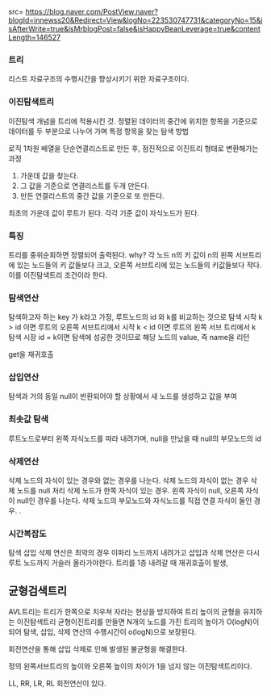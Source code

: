 src= https://blog.naver.com/PostView.naver?blogId=innewss20&Redirect=View&logNo=223530747731&categoryNo=15&isAfterWrite=true&isMrblogPost=false&isHappyBeanLeverage=true&contentLength=146527

### 트리
리스트 자료구조의 수행시간을 향상시키기 위한 자료구조이다. 

### 이진탐색트리
이진탐색 개념을 트리에 적용시킨 것.
정렬된 데이터의 중간에 위치한 항목을 기준으로 데이터를 두 부분으로 나누어 가며 특정 항목을 찾는 탐색 방법

 로직
 1차원 배열을 단순연결리스트로 만든 후, 점진적으로 이진트리 형태로 변환해가는 과정
 1. 가운데 값을 찾는다.
 2. 그 값을 기준으로 연결리스트를 두개 만든다.
 3. 만든 연결리스트의 중간 값을 기준으로 또 만든다.

최초의 가운데 값이 루트가 된다. 각각 기준 값이 자식노드가 된다.

### 특징
트리를 중위순회하면 정렬되어 출력된다. 
why? 각 노드 n의 키 값이 n의 왼쪽 서브트리에 있는 노드들의 키 값들보다 크고, 오른쪽 서브트리에 있는 노드들의 키값들보다 작다.
이를 이진탐색트리 조건이라 한다.

### 탐색연산
탐색하고자 하는 key 가 k라고 가정, 루트노드의 id 와 k를 비교하는 것으로 탐색 시작
k > id 이면 루트의 오른쪽 서브트리에서 시작
k < id 이면 루트의 왼쪽 서브 트리에서 k 탐색 시장
id = k이면 탐색에 성공한 것이므로 해당 노드의 value, 즉 name을 리턴

get을 재귀호출 

### 삽입연산

탐색과 거의 동일 
null이 반환되어야 할 상황에서  새 노드를 생성하고 값을 부여

### 최솟값 탐색
루트노드로부터 왼쪽 자식노드를 따라 내려가며, null을 만났을 때 null의 부모노드의 id

 
### 삭제연산
삭제 노드의 자식이 있는 경우와 없는 경우를 나눈다.
삭제 노드의 자식이 없는 경우 삭제 노드를 null 처리
삭제 노드가 한쪽 자식이 있는 경우. 왼쪽 자식이 null, 오른쪽 자식이 null인 경우를 나눈다.
삭제 노드의 부모노드와 자식노드를 직접 연결
자식이 둘인 경우. .

### 시간복잡도
탐색 삽입 삭제 연산은 최악의 경우 이파리 노드까지 내려가고 삽입과 삭제 연산은 다시 루트 노드까지 거슬러 올라가야한다.
트리를 1층 내려갈 때 재귀호출이 발생, 

## 균형검색트리
AVL트리는 트리가 한쪽으로 치우쳐 자라는 현상을 방지하여 트리 높이의 균형을 유지하는 이진탐색트리
균형이진트리를 만들면 N개의 노드를 가진 트리의 높이가 O(logN)이 되어 탐색, 삽입, 삭제 연산의 수행시간이 o(logN)으로 보장된다.

 회전연산을 통해 삽입 삭제로 인해 발생된 불균형을 해결한다. 

 정의 왼쪽서브트리의 높이와 오른쪽 높이의 차이가 1을 넘지 않는 이진탐색트리이다.

 LL, RR, LR, RL 회전연산이 있다. 
